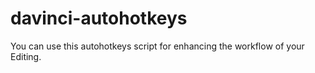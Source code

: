 # davinci-autohotkeys
You can use this autohotkeys script for enhancing the workflow of your Editing.
